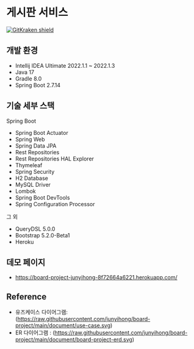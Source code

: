 # 게시판 서비스
[![GitKraken shield](https://img.shields.io/badge/GitKraken-Legendary%20Git%20Tools-teal?style=plastic&logo=gitkraken)](http://gitkraken.link/junyihong)

## 개발 환경

* Intellij IDEA Ultimate 2022.1.1 ~ 2022.1.3
* Java 17
* Gradle 8.0
* Spring Boot 2.7.14

## 기술 세부 스택

Spring Boot

* Spring Boot Actuator
* Spring Web
* Spring Data JPA
* Rest Repositories
* Rest Repositories HAL Explorer
* Thymeleaf
* Spring Security
* H2 Database
* MySQL Driver
* Lombok
* Spring Boot DevTools
* Spring Configuration Processor

그 외

* QueryDSL 5.0.0
* Bootstrap 5.2.0-Beta1
* Heroku

## 데모 페이지
*  https://board-project-junyihong-8f72664a6221.herokuapp.com/


## Reference

* 유즈케이스 다이어그램: (https://raw.githubusercontent.com/junyihong/board-project/main/document/use-case.svg)
* ER 다이어그램 : (https://raw.githubusercontent.com/junyihong/board-project/main/document/board-project-erd.svg)
